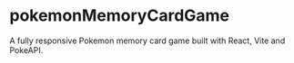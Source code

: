 # pokemonMemoryCardGame
A fully responsive Pokemon memory card game built with React, Vite and PokeAPI.
